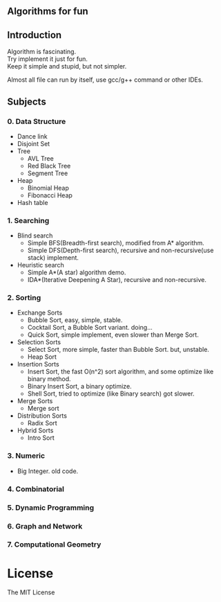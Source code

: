 ## Algorithms for fun

## Introduction
Algorithm is fascinating.  
Try implement it just for fun.  
Keep it simple and stupid, but not simpler.

Almost all file can run by itself, use gcc/g++ command or other IDEs.  

## Subjects
### 0. Data Structure
* Dance link
* Disjoint Set
* Tree
    * AVL Tree
    * Red Black Tree
    * Segment Tree
* Heap
    * Binomial Heap
    * Fibonacci Heap
* Hash table

### 1. Searching
* Blind search
    * Simple BFS(Breadth-first search), modified from A\* algorithm.   
    * Simple DFS(Depth-first search), recursive and non-recursive(use stack) implement.
* Heuristic search
    * Simple A\*(A star) algorithm demo.  
    * IDA\*(Iterative Deepening A Star), recursive and non-recursive.

### 2. Sorting
* Exchange Sorts
    * Bubble Sort, easy, simple, stable.
    * Cocktail Sort, a Bubble Sort variant. doing...  
    * Quick Sort, simple implement, even slower than Merge Sort.
* Selection Sorts
    * Select Sort, more simple, faster than Bubble Sort. but, unstable.
    * Heap Sort
* Insertion Sorts
    * Insert Sort, the fast O(n^2) sort algorithm, and some optimize like binary method.
    * Binary Insert Sort, a binary optimize.  
    * Shell Sort, tried to optimize (like Binary search) got slower.
* Merge Sorts
    * Merge sort
* Distribution Sorts
    * Radix Sort
* Hybrid Sorts
    * Intro Sort

### 3. Numeric
* Big Integer. old code.

### 4. Combinatorial

### 5. Dynamic Programming

### 6. Graph and Network

### 7. Computational Geometry


# License
The MIT License
